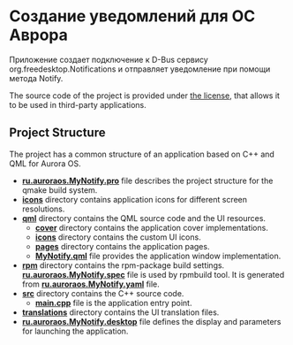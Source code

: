 # Создание уведомлений для ОС Аврора

Приложение создает подключение к D-Bus сервису org.freedesktop.Notifications и отправляет уведомление при помощи метода Notify.

The source code of the project is provided under
[the license](LICENSE.BSD-3-CLAUSE.md),
that allows it to be used in third-party applications.

## Project Structure

The project has a common structure
of an application based on C++ and QML for Aurora OS.

* **[ru.auroraos.MyNotify.pro](ru.auroraos.MyNotify.pro)** file
  describes the project structure for the qmake build system.
* **[icons](icons)** directory contains application icons for different screen resolutions.
* **[qml](qml)** directory contains the QML source code and the UI resources.
  * **[cover](qml/cover)** directory contains the application cover implementations.
  * **[icons](qml/icons)** directory contains the custom UI icons.
  * **[pages](qml/pages)** directory contains the application pages.
  * **[MyNotify.qml](qml/MyNotify.qml)** file
    provides the application window implementation.
* **[rpm](rpm)** directory contains the rpm-package build settings.
  **[ru.auroraos.MyNotify.spec](rpm/ru.auroraos.MyNotify.spec)** file is used by rpmbuild tool.
  It is generated from **[ru.auroraos.MyNotify.yaml](rpm/ru.auroraos.MyNotify.yaml)** file.
* **[src](src)** directory contains the C++ source code.
  * **[main.cpp](src/main.cpp)** file is the application entry point.
* **[translations](translations)** directory contains the UI translation files.
* **[ru.auroraos.MyNotify.desktop](ru.auroraos.MyNotify.desktop)** file
  defines the display and parameters for launching the application.